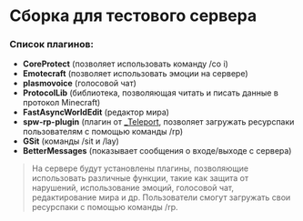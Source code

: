 # Сборка для тестового сервера

### Список плагинов:
* **CoreProtect** (позволяет использовать команду /co i)
* **Emotecraft** (позволяет использовать эмоции на сервере)
* **plasmovoice** (голосовой чат)
* **ProtocolLib** (библиотека, позволяющая читать и писать данные в протокол Minecraft)
* **FastAsyncWorldEdit** (редактор мира)
* **spw-rp-plugin** (плагин от [_Teleport](https://github.com/teleport2), позволяет загружать ресурспаки пользователям с помощью команды /rp)
* **GSit** (команды /sit и /lay)
* **BetterMessages** (показывает сообщения о входе/выходе с сервера)

> На сервере будут установлены плагины, позволяющие использовать различные функции, такие как защита от нарушений, использование эмоций, голосовой чат, редактирование мира и др. Пользователи смогут загружать свои ресурспаки с помощью команды /rp.



